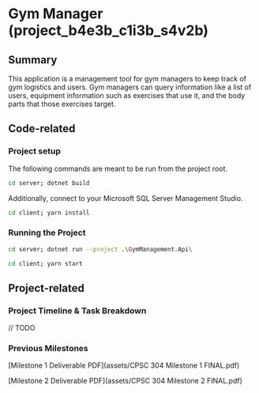# Gym Manager (project_b4e3b_c1i3b_s4v2b)

## Summary
This application is a management tool for gym managers to keep track of gym logistics and users. Gym managers can query information like a list of users, equipment information such as exercises that use it, and the body parts that those exercises target.

## Code-related
### Project setup
The following commands are meant to be run from the project root. 

```bash
cd server; dotnet build
```
Additionally, connect to your Microsoft SQL Server Management Studio.

```bash
cd client; yarn install
```

### Running the Project
```bash
cd server; dotnet run --project .\GymManagement.Api\ 
```
```bash
cd client; yarn start
```

## Project-related

### Project Timeline & Task Breakdown

// TODO

### Previous Milestones
[Milestone 1 Deliverable PDF](assets/CPSC 304 Milestone 1 FINAL.pdf)

[Milestone 2 Deliverable PDF](assets/CPSC 304 Milestone 2 FINAL.pdf)
